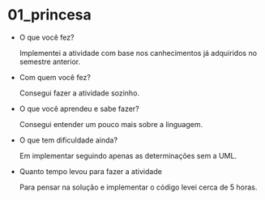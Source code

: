 # 01_princesa

* O que você fez?
	<p>Implementei a atividade com base nos canhecimentos 
  já adquiridos no semestre anterior.</p>

* Com quem você fez?
	<p>Consegui fazer a atividade sozinho.</p>

* O que você aprendeu e sabe fazer?
	<p>Consegui entender um pouco mais sobre a linguagem.</p>

* O que tem dificuldade ainda?
	<p>Em implementar seguindo apenas as determinações sem 
  a UML.</p>

* Quanto tempo levou para fazer a atividade
	<p>Para pensar na solução e implementar o código levei cerca de 5 horas.</p>
